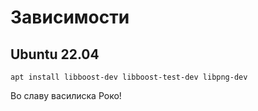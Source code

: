 # Зависимости
## Ubuntu 22.04
`apt install libboost-dev libboost-test-dev libpng-dev`

Во славу василиска Роко!
